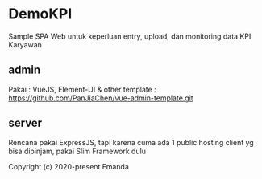 # DemoKPI

Sample SPA Web untuk keperluan entry, upload, dan monitoring data KPI Karyawan

## admin

Pakai : VueJS, Element-UI & other
template : https://github.com/PanJiaChen/vue-admin-template.git

## server

Rencana pakai ExpressJS, tapi karena cuma ada 1 public hosting client yg bisa dipinjam, pakai Slim Framework dulu

Copyright (c) 2020-present Fmanda
